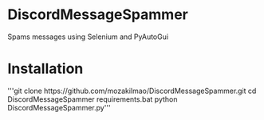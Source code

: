 # DiscordMessageSpammer
Spams messages using Selenium and PyAutoGui

<h1>Installation</h1>
'''git clone https://github.com/mozakilmao/DiscordMessageSpammer.git
cd DiscordMessageSpammer
requirements.bat
python DiscordMessageSpammer.py'''
